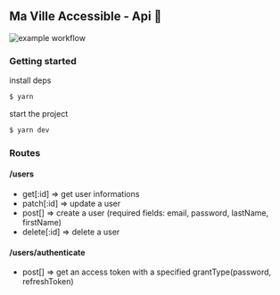 ## Ma Ville Accessible - Api :rocket:

![example workflow](https://github.com/Ma-Ville-Accessible/api/actions/workflows/ci.yml/badge.svg?event=push)

### Getting started

install deps

```bash
$ yarn
```

start the project

```bash
$ yarn dev
```

### Routes

#### /users

- get[:id] => get user informations
- patch[:id] => update a user
- post[] => create a user (required fields: email, password, lastName, firstName)
- delete[:id] => delete a user

#### /users/authenticate
 - post[] => get an access token with a specified grantType(password, refreshToken)

